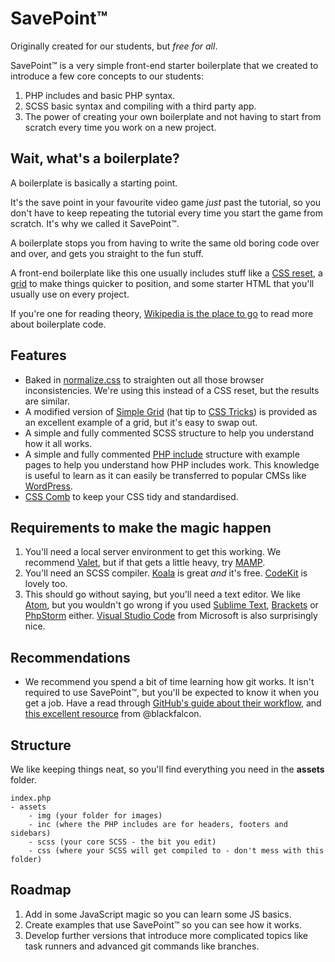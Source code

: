 # SavePoint&trade;

Originally created for our students, but _free for all_.

SavePoint&trade; is a very simple front-end starter boilerplate that we created to introduce a few core concepts to our students:

1. PHP includes and basic PHP syntax.
2. SCSS basic syntax and compiling with a third party app.
3. The power of creating your own boilerplate and not having to start from scratch every time you work on a new project.

## Wait, what's a boilerplate?

A boilerplate is basically a starting point.

It's the save point in your favourite video game _just_ past the tutorial, so you don't have to keep repeating the tutorial every time you start the game from scratch. It's why we called it SavePoint&trade;.

A boilerplate stops you from having to write the same old boring code over and over, and gets you straight to the fun stuff.

A front-end boilerplate like this one usually includes stuff like a [CSS reset][1], a [grid][2] to make things quicker to position, and some starter HTML that you'll usually use on every project.

If you're one for reading theory, [Wikipedia is the place to go][3] to read more about boilerplate code.

## Features

- Baked in [normalize.css][4] to straighten out all those browser inconsistencies. We're using this instead of a CSS reset, but the results are similar.
- A modified version of [Simple Grid][2] (hat tip to [CSS Tricks][18]) is provided as an excellent example of a grid, but it's easy to swap out.
- A simple and fully commented SCSS structure to help you understand how it all works.
- A simple and fully commented [PHP include][5] structure with example pages to help you understand how PHP includes work. This knowledge is useful to learn as it can easily be transferred to popular CMSs like [WordPress][6].
- [CSS Comb][19] to keep your CSS tidy and standardised.

## Requirements to make the magic happen

1. You'll need a local server environment to get this working. We recommend [Valet][7], but if that gets a little heavy, try [MAMP][8].
2. You'll need an SCSS compiler. [Koala][9] is great _and_ it's free. [CodeKit][10] is lovely too.
3. This should go without saying, but you'll need a text editor. We like [Atom][11], but you wouldn't go wrong if you used [Sublime Text][12], [Brackets][13] or [PhpStorm][14] either. [Visual Studio Code][15] from Microsoft is also surprisingly nice.

## Recommendations

- We recommend you spend a bit of time learning how git works. It isn't required to use SavePoint&trade;, but you'll be expected to know it when you get a job. Have a read through [GitHub's guide about their workflow][16], and [this excellent resource][17] from @blackfalcon.

## Structure

We like keeping things neat, so you'll find everything you need in the **assets** folder.

```
index.php
- assets
    - img (your folder for images)
    - inc (where the PHP includes are for headers, footers and sidebars)
    - scss (your core SCSS - the bit you edit)
    - css (where your SCSS will get compiled to - don't mess with this folder)
```

## Roadmap

1. Add in some JavaScript magic so you can learn some JS basics.
2. Create examples that use SavePoint&trade; so you can see how it works.
3. Develop further versions that introduce more complicated topics like task runners and advanced git commands like branches.

[1]: https://meyerweb.com/eric/tools/css/reset/
[2]: https://simplegrid.io/
[3]: https://en.wikipedia.org/wiki/Boilerplate_code
[4]: https://necolas.github.io/normalize.css/
[5]: http://php.net/manual/en/function.include.php
[6]: https://wordpress.org/
[7]: https://laravel.com/docs/5.7/valet
[8]: https://www.mamp.info/en/
[9]: http://koala-app.com/
[10]: https://codekitapp.com/
[11]: https://atom.io/
[12]: https://www.sublimetext.com/
[13]: http://brackets.io/
[14]: https://www.jetbrains.com/phpstorm/
[15]: https://code.visualstudio.com/
[16]: https://guides.github.com/introduction/flow/
[17]: https://gist.github.com/blackfalcon/8428401
[18]: https://css-tricks.com/dont-overthink-flexbox-grids/
[19]: https://www.smashingmagazine.com/2012/10/csscomb-tool-sort-css-properties/
